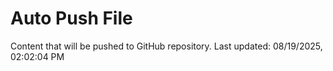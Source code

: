 # Auto Push File

Content that will be pushed to GitHub repository.
Last updated: 08/19/2025, 02:02:04 PM